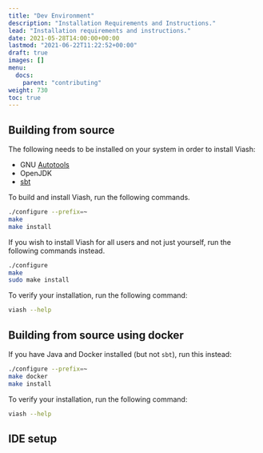 ```yaml
---
title: "Dev Environment"
description: "Installation Requirements and Instructions."
lead: "Installation requirements and instructions."
date: 2021-05-28T14:00:00+00:00
lastmod: "2021-06-22T11:22:52+00:00"
draft: true
images: []
menu:
  docs:
    parent: "contributing"
weight: 730
toc: true
---
```




## Building from source

The following needs to be installed on your system in order to install
Viash:

-   GNU
    [Autotools](https://www.gnu.org/software/automake/manual/html_node/Autotools-Introduction.html#Autotools-Introduction)
-   OpenJDK
-   [sbt](https://www.scala-sbt.org/)

To build and install Viash, run the following commands.

``` bash
./configure --prefix=~
make
make install
```

If you wish to install Viash for all users and not just yourself, run
the following commands instead.

``` bash
./configure
make
sudo make install
```

To verify your installation, run the following command:

``` bash
viash --help
```

## Building from source using docker

If you have Java and Docker installed (but not `sbt`), run this instead:

``` bash
./configure --prefix=~
make docker
make install
```

To verify your installation, run the following command:

``` bash
viash --help
```

## IDE setup

<!-- todo: document -->
